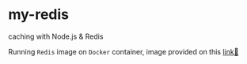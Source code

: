 # my-redis
 caching with Node.js & Redis

Running `Redis` image on `Docker` container,
image provided on this [link🔗](https://hub.docker.com/_/redis)
